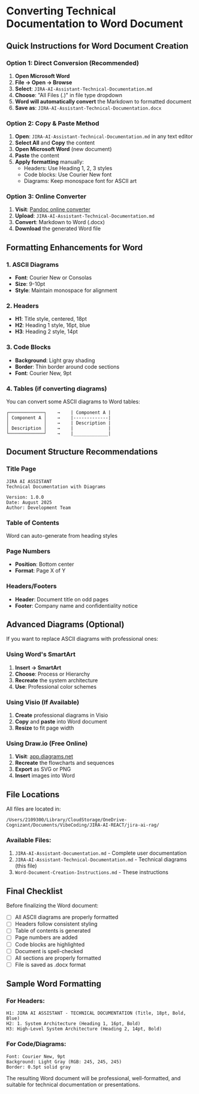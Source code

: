 # Converting Technical Documentation to Word Document

## Quick Instructions for Word Document Creation

### Option 1: Direct Conversion (Recommended)

1. **Open Microsoft Word**
2. **File → Open → Browse**
3. **Select**: `JIRA-AI-Assistant-Technical-Documentation.md`
4. **Choose**: "All Files (*.*)" in file type dropdown
5. **Word will automatically convert** the Markdown to formatted document
6. **Save as**: `JIRA-AI-Assistant-Technical-Documentation.docx`

### Option 2: Copy & Paste Method

1. **Open**: `JIRA-AI-Assistant-Technical-Documentation.md` in any text editor
2. **Select All** and **Copy** the content
3. **Open Microsoft Word** (new document)
4. **Paste** the content
5. **Apply formatting** manually:
   - Headers: Use Heading 1, 2, 3 styles
   - Code blocks: Use Courier New font
   - Diagrams: Keep monospace font for ASCII art

### Option 3: Online Converter

1. **Visit**: [Pandoc online converter](https://pandoc.org/try/)
2. **Upload**: `JIRA-AI-Assistant-Technical-Documentation.md`
3. **Convert**: Markdown to Word (.docx)
4. **Download** the generated Word file

## Formatting Enhancements for Word

### 1. ASCII Diagrams
- **Font**: Courier New or Consolas
- **Size**: 9-10pt
- **Style**: Maintain monospace for alignment

### 2. Headers
- **H1**: Title style, centered, 18pt
- **H2**: Heading 1 style, 16pt, blue
- **H3**: Heading 2 style, 14pt

### 3. Code Blocks
- **Background**: Light gray shading
- **Border**: Thin border around code sections
- **Font**: Courier New, 9pt

### 4. Tables (if converting diagrams)
You can convert some ASCII diagrams to Word tables:

```
┌─────────────┐    →    | Component A |
│ Component A │    →    |-------------|
│             │    →    | Description |
│ Description │    →    |             |
└─────────────┘    →    |_____________|
```

## Document Structure Recommendations

### Title Page
```
JIRA AI ASSISTANT
Technical Documentation with Diagrams

Version: 1.0.0
Date: August 2025
Author: Development Team
```

### Table of Contents
Word can auto-generate from heading styles

### Page Numbers
- **Position**: Bottom center
- **Format**: Page X of Y

### Headers/Footers
- **Header**: Document title on odd pages
- **Footer**: Company name and confidentiality notice

## Advanced Diagrams (Optional)

If you want to replace ASCII diagrams with professional ones:

### Using Word's SmartArt
1. **Insert → SmartArt**
2. **Choose**: Process or Hierarchy
3. **Recreate** the system architecture
4. **Use**: Professional color schemes

### Using Visio (If Available)
1. **Create** professional diagrams in Visio
2. **Copy** and **paste** into Word document
3. **Resize** to fit page width

### Using Draw.io (Free Online)
1. **Visit**: [app.diagrams.net](https://app.diagrams.net)
2. **Recreate** the flowcharts and sequences
3. **Export** as SVG or PNG
4. **Insert** images into Word

## File Locations

All files are located in:
```
/Users/2109300/Library/CloudStorage/OneDrive-Cognizant/Documents/VibeCoding/JIRA-AI-REACT/jira-ai-rag/
```

### Available Files:
1. `JIRA-AI-Assistant-Documentation.md` - Complete user documentation
2. `JIRA-AI-Assistant-Technical-Documentation.md` - Technical diagrams (this file)
3. `Word-Document-Creation-Instructions.md` - These instructions

## Final Checklist

Before finalizing the Word document:

- [ ] All ASCII diagrams are properly formatted
- [ ] Headers follow consistent styling
- [ ] Table of contents is generated
- [ ] Page numbers are added
- [ ] Code blocks are highlighted
- [ ] Document is spell-checked
- [ ] All sections are properly formatted
- [ ] File is saved as .docx format

## Sample Word Formatting

### For Headers:
```
H1: JIRA AI ASSISTANT - TECHNICAL DOCUMENTATION (Title, 18pt, Bold, Blue)
H2: 1. System Architecture (Heading 1, 16pt, Bold)
H3: High-Level System Architecture (Heading 2, 14pt, Bold)
```

### For Code/Diagrams:
```
Font: Courier New, 9pt
Background: Light Gray (RGB: 245, 245, 245)
Border: 0.5pt solid gray
```

The resulting Word document will be professional, well-formatted, and suitable for technical documentation or presentations.
